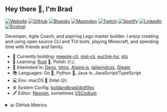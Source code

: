 ## Hey there 👋, I'm Brad

[![Website](https://img.shields.io/badge/boldandbrad.dev-89b4fa?style=flat&logo=)](https://boldandbrad.dev)
[![GitHub](https://img.shields.io/badge/boldandbrad-3a3a3a?style=flat&logo=GitHub&logoColor=white)](https://github.com/boldandbrad)
[![Bluesky](https://img.shields.io/badge/boldandbrad-0285FF?style=flat&logo=Bluesky&logoColor=white)](https://bsky.app/profile/boldandbrad.bsky.social)
[![Mastodon](https://img.shields.io/badge/boldandbrad-6364ff?logo=mastodon&logoColor=white)](https://mastodon.social/@boldandbrad)
[![Twitch](https://img.shields.io/badge/boldandbrad-9146FF?style=flat&logo=Twitch&logoColor=white)](https://twitch.tv/boldandbrad)
[![Spotify](https://img.shields.io/badge/Bradley%20Wojcik-1DB954?logo=spotify&logoColor=white)](https://open.spotify.com/user/1219025914)
[![LinkedIn](https://img.shields.io/badge/-Bradley_Wojcik-0A66C2?style=flat&logo=LinkedIn&logoColor=white)](https://www.linkedin.com/in/bradleycwojcik)
[![Ecologi](https://img.shields.io/ecologi/trees/boldandbrad)](https://ecologi.com/boldandbrad)

<!-- TODO: add discord server link -->

Developer, Agile Coach, and aspiring Lego master builder. I enjoy creating and
using open source CLI and TUI tools, playing Minecraft, and spending time with
friends and family.

- 🔭 Currently building:
  [meeple-cli](https://github.com/boldandbrad/meeple-cli),
  [mpl-cli](https://github.com/boldandbrad/mpl-cli),
  [euchre-tui](https://github.com/boldandbrad/euchre-tui),
  [pts](https://github.com/boldandbrad/pts)
- 🌱 Learning: [Rust](https://www.rust-lang.org) 🦀, Polish 🇵🇱
- 🤔 Interested in: [Deno](https://deno.land), [htmx](https://htmx.org),
  [Alpine.js](https://alpinejs.dev), [tailwindcss](https://tailwindcss.com),
  [Gleam](https://gleam.run)
- 📚 Languages: Go 🐹, Python 🐍, Java ☕, JavaScript/TypeScript
- 💻 Env: macOS 🍎 (Intel 😥)
- ⚙️ System Config:
  [boldandbrad/dotfiles](https://github.com/boldandbrad/dotfiles)
- 🖊️ Editor: [Neovim](https://neovim.io), sometimes
  [VSCodium](https://vscodium.com/)

<details>
  <summary>📊 GitHub Metrics</summary>
<img src='https://github-readme-stats.vercel.app/api?username=boldandbrad&include_all_commits=true&show_icons=true&theme=transparent&width=500&hide_title=true'
alt='GitHub Contributions'>
<img src='https://streak-stats.demolab.com/?user=boldandbrad&hide_total_contributions=true&card_width=467&theme=transparent'
alt='GitHub Streaks'>

</details>
